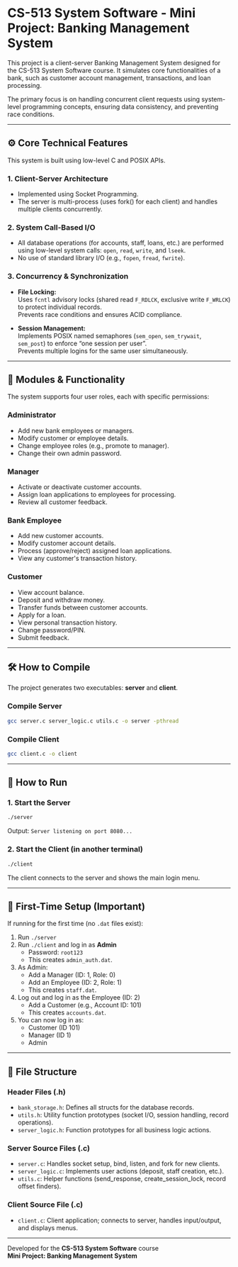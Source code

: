 # CS-513 System Software - Mini Project: Banking Management System

This project is a client-server Banking Management System designed for the CS-513 System Software course. 
It simulates core functionalities of a bank, such as customer account management, transactions, and loan processing.

The primary focus is on handling concurrent client requests using system-level programming concepts, ensuring data consistency, and preventing race conditions.

---

## ⚙️ Core Technical Features

This system is built using low-level C and POSIX APIs.

### 1. Client-Server Architecture
- Implemented using Socket Programming.
- The server is multi-process (uses fork() for each client) and handles multiple clients concurrently.

### 2. System Call-Based I/O
- All database operations (for accounts, staff, loans, etc.) are performed using low-level system calls:
  `open`, `read`, `write`, and `lseek`.
- No use of standard library I/O (e.g., `fopen`, `fread`, `fwrite`).

### 3. Concurrency & Synchronization
- **File Locking:**  
  Uses `fcntl` advisory locks (shared read `F_RDLCK`, exclusive write `F_WRLCK`) to protect individual records.  
  Prevents race conditions and ensures ACID compliance.

- **Session Management:**  
  Implements POSIX named semaphores (`sem_open`, `sem_trywait`, `sem_post`) to enforce “one session per user”.  
  Prevents multiple logins for the same user simultaneously.

---

## 👥 Modules & Functionality

The system supports four user roles, each with specific permissions:

### Administrator
- Add new bank employees or managers.
- Modify customer or employee details.
- Change employee roles (e.g., promote to manager).
- Change their own admin password.

### Manager
- Activate or deactivate customer accounts.
- Assign loan applications to employees for processing.
- Review all customer feedback.

### Bank Employee
- Add new customer accounts.
- Modify customer account details.
- Process (approve/reject) assigned loan applications.
- View any customer's transaction history.

### Customer
- View account balance.
- Deposit and withdraw money.
- Transfer funds between customer accounts.
- Apply for a loan.
- View personal transaction history.
- Change password/PIN.
- Submit feedback.

---

## 🛠️ How to Compile

The project generates two executables: **server** and **client**.

### Compile Server
```bash
gcc server.c server_logic.c utils.c -o server -pthread
```

### Compile Client
```bash
gcc client.c -o client
```

---

## 🚀 How to Run

### 1. Start the Server
```bash
./server
```
Output: `Server listening on port 8080...`

### 2. Start the Client (in another terminal)
```bash
./client
```
The client connects to the server and shows the main login menu.

---

## 🏁 First-Time Setup (Important)

If running for the first time (no `.dat` files exist):

1. Run `./server`
2. Run `./client` and log in as **Admin**
   - Password: `root123`
   - This creates `admin_auth.dat`.
3. As Admin:
   - Add a Manager (ID: 1, Role: 0)
   - Add an Employee (ID: 2, Role: 1)
   - This creates `staff.dat`.
4. Log out and log in as the Employee (ID: 2)
   - Add a Customer (e.g., Account ID: 101)
   - This creates `accounts.dat`.
5. You can now log in as:
   - Customer (ID 101)
   - Manager (ID 1)
   - Admin

---

## 📁 File Structure

### Header Files (.h)
- `bank_storage.h`: Defines all structs for the database records.
- `utils.h`: Utility function prototypes (socket I/O, session handling, record operations).
- `server_logic.h`: Function prototypes for all business logic actions.

### Server Source Files (.c)
- `server.c`: Handles socket setup, bind, listen, and fork for new clients.
- `server_logic.c`: Implements user actions (deposit, staff creation, etc.).
- `utils.c`: Helper functions (send_response, create_session_lock, record offset finders).

### Client Source File (.c)
- `client.c`: Client application; connects to server, handles input/output, and displays menus.

---

Developed for the **CS-513 System Software** course  
**Mini Project: Banking Management System**
